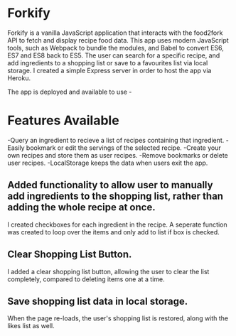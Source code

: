 # Forkify

Forkify is a vanilla JavaScript application that interacts with the food2fork API to fetch and display recipe food data. This app uses modern JavaScript tools, such as Webpack to bundle the modules, and Babel to convert ES6, ES7 and ES8 back to ES5. The user can search for a specific recipe, and add ingredients to a shopping list or save to a favourites list via local storage. I created a simple Express server in order to host the app via Heroku.

The app is deployed and available to use -

# Features Available
-Query an ingredient to recieve a list of recipes containing that ingredient.
-Easily bookmark or edit the servings of the selected recipe.
-Create your own recipes and store them as user recipes.
-Remove bookmarks or delete user recipes.
-LocalStorage keeps the data when users exit the app.

## Added functionality to allow user to manually add ingredients to the shopping list, rather than adding the whole recipe at once.
I created checkboxes for each ingredient in the recipe. A seperate function was created to loop over the items and only add to list if box is checked.

## Clear Shopping List Button.
I added a clear shopping list button, allowing the user to clear the list completely, compared to deleting items one at a time.


## Save shopping list data in local storage.
When the page re-loads, the user's shopping list is restored, along with the likes list as well. 
